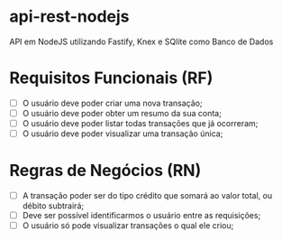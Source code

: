 # api-rest-nodejs
API em NodeJS utilizando Fastify, Knex e SQlite como Banco de Dados

# Requisitos Funcionais (RF)

- [ ] O usuário deve poder criar uma nova transação;
- [ ] O usuário deve poder obter um resumo da sua conta;
- [ ] O usuário deve poder listar todas transações que já ocorreram;
- [ ] O usuário deve poder visualizar uma transação única;

# Regras de Negócios (RN)

- [ ] A transação poder ser do tipo crédito que somará ao valor total, ou débito subtrairá;
- [ ] Deve ser possível identificarmos o usuário entre as requisições;
- [ ] O usuário só pode visualizar transações o qual ele criou;
